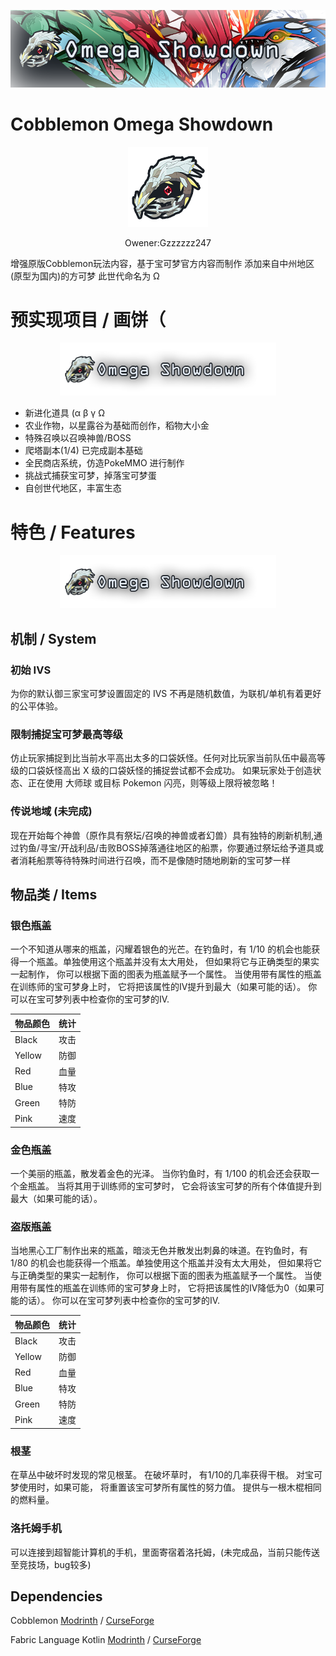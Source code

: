 <p align="center">
  <img src="https://raw.githubusercontent.com/gzzzzzz-247/Cobblemon-Omega-Showdown/refs/heads/main/bg2.png" />
</p>

# Cobblemon Omega Showdown

<p align="center">
  <img src="https://raw.githubusercontent.com/gzzzzzz-247/Cobblemon-Omega-Showdown/refs/heads/main/icon.png" />
</p>
<p align="center">
   Owener:Gzzzzzz247
</p>
增强原版Cobblemon玩法内容，基于宝可梦官方内容而制作
添加来自中州地区(原型为国内)的方可梦 此世代命名为 Ω

# 预实现项目 / 画饼（

<p align="center">
  <img src="https://raw.githubusercontent.com/gzzzzzz-247/Cobblemon-Omega-Showdown/refs/heads/main/title.png" height="85"/>
</p>

* 新进化道具 (α β γ Ω
* 农业作物，以星露谷为基础而创作，稻物大小金
* 特殊召唤以召唤神兽/BOSS
* 爬塔副本(1/4) 已完成副本基础
* 全民商店系统，仿造PokeMMO 进行制作
* 挑战式捕获宝可梦，掉落宝可梦蛋
* 自创世代地区，丰富生态


# 特色 / Features

<p align="center">
  <img src="https://raw.githubusercontent.com/gzzzzzz-247/Cobblemon-Omega-Showdown/refs/heads/main/title.png" height="85"/>
</p>

## 机制 / System

### 初始 IVS
为你的默认御三家宝可梦设置固定的 IVS 不再是随机数值，为联机/单机有着更好的公平体验。

### 限制捕捉宝可梦最高等级
仿止玩家捕捉到比当前水平高出太多的口袋妖怪。任何对比玩家当前队伍中最高等级的口袋妖怪高出 X 级的口袋妖怪的捕捉尝试都不会成功。
如果玩家处于创造状态、正在使用 大师球 或目标 Pokemon 闪亮，则等级上限将被忽略！

### 传说地域 (未完成)
现在开始每个神兽（原作具有祭坛/召唤的神兽或者幻兽）具有独特的刷新机制,通过钓鱼/寻宝/开战利品/击败BOSS掉落通往地区的船票，你要通过祭坛给予道具或者消耗船票等待特殊时间进行召唤，而不是像随时随地刷新的宝可梦一样

## 物品类 / Items

### 银色瓶盖
一个不知道从哪来的瓶盖，闪耀着银色的光芒。在钓鱼时，有 1/10 的机会也能获得一个瓶盖。单独使用这个瓶盖并没有太大用处，
但如果将它与正确类型的果实一起制作，
你可以根据下面的图表为瓶盖赋予一个属性。
当使用带有属性的瓶盖在训练师的宝可梦身上时，
它将把该属性的IV提升到最大（如果可能的话）。
你可以在宝可梦列表中检查你的宝可梦的IV.

| 物品颜色   | 统计 |
|--------|----|
| Black  | 攻击 |
| Yellow | 防御 |
| Red    | 血量 |
| Blue   | 特攻 |
| Green  | 特防 |
| Pink   | 速度 |

### 金色瓶盖
一个美丽的瓶盖，散发着金色的光泽。
当你钓鱼时，有 1/100 的机会还会获取一个金瓶盖。
当将其用于训练师的宝可梦时，
它会将该宝可梦的所有个体值提升到最大（如果可能的话）。

### 盗版瓶盖
当地黑心工厂制作出来的瓶盖，暗淡无色并散发出刺鼻的味道。在钓鱼时，有 1/80 的机会也能获得一个瓶盖。单独使用这个瓶盖并没有太大用处，
但如果将它与正确类型的果实一起制作，
你可以根据下面的图表为瓶盖赋予一个属性。
当使用带有属性的瓶盖在训练师的宝可梦身上时，
它将把该属性的IV降低为0（如果可能的话）。
你可以在宝可梦列表中检查你的宝可梦的IV.

| 物品颜色   | 统计 |
|--------|----|
| Black  | 攻击 |
| Yellow | 防御 |
| Red    | 血量 |
| Blue   | 特攻 |
| Green  | 特防 |
| Pink   | 速度 |

### 根茎
在草丛中破坏时发现的常见根茎。
在破坏草时，
有1/10的几率获得干根。
对宝可梦使用时，如果可能，
将重置该宝可梦所有属性的努力值。
提供与一根木棍相同的燃料量。

### 洛托姆手机
可以连接到超智能计算机的手机，里面寄宿着洛托姆，(未完成品，当前只能传送至竞技场，bug较多)

## Dependencies

Cobblemon [Modrinth](https://modrinth.com/mod/cobblemon) / [CurseForge](https://www.curseforge.com/minecraft/mc-mods/cobblemon)

Fabric Language Kotlin [Modrinth](https://modrinth.com/mod/fabric-language-kotlin) / [CurseForge](https://www.curseforge.com/minecraft/mc-mods/fabric-language-kotlin)
